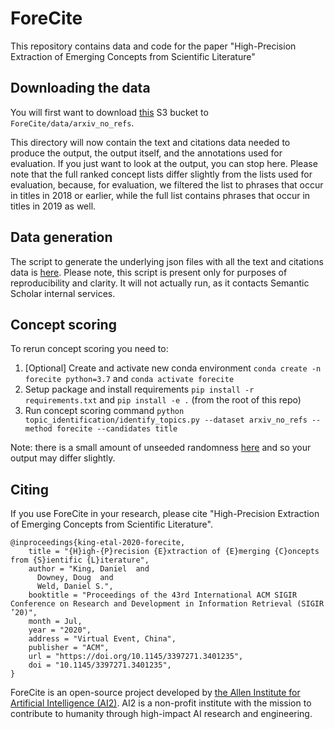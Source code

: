 # ForeCite
This repository contains data and code for the paper "High-Precision Extraction of Emerging Concepts from Scientific Literature"

## Downloading the data
You will first want to download [this](https://s3.console.aws.amazon.com/s3/buckets/ai2-s2-forecite/?region=us-west-2) S3 bucket to `ForeCite/data/arxiv_no_refs`.

This directory will now contain the text and citations data needed to produce the output, the output itself, and the annotations used for evaluation. If you just want to look at the output, you can stop here. Please note that the full ranked concept lists differ slightly from the lists used for evaluation, because, for evaluation, we filtered the list to phrases that occur in titles in 2018 or earlier, while the full list contains phrases that occur in titles in 2019 as well.

## Data generation
The script to generate the underlying json files with all the text and citations data is [here](https://github.com/allenai/ForeCite/tree/master/forecite/topic_identification/generate_dataset.py). Please note, this script is present only for purposes of reproducibility and clarity. It will not actually run, as it contacts Semantic Scholar internal services.

## Concept scoring
To rerun concept scoring you need to:

1. [Optional] Create and activate new conda environment `conda create -n forecite python=3.7` and `conda activate forecite`
2. Setup package and install requirements `pip install -r requirements.txt` and `pip install -e .` (from the root of this repo)
3. Run concept scoring command `python topic_identification/identify_topics.py --dataset arxiv_no_refs --method forecite --candidates title`

Note: there is a small amount of unseeded randomness [here](https://github.com/allenai/ForeCite/tree/master/forecite/topic_identification/identify_topics.py:98) and so your output may differ slightly.

## Citing

If you use ForeCite in your research, please cite "High-Precision Extraction of Emerging Concepts from Scientific Literature".
```
@inproceedings{king-etal-2020-forecite,
    title = "{H}igh-{P}recision {E}xtraction of {E}merging {C}oncepts from {S}ientific {L}iterature",
    author = "King, Daniel  and
      Downey, Doug  and
      Weld, Daniel S.",
    booktitle = "Proceedings of the 43rd International ACM SIGIR Conference on Research and Development in Information Retrieval (SIGIR ’20)",
    month = Jul,
    year = "2020",
    address = "Virtual Event, China",
    publisher = "ACM",
    url = "https://doi.org/10.1145/3397271.3401235",
    doi = "10.1145/3397271.3401235",
}
```

ForeCite is an open-source project developed by [the Allen Institute for Artificial Intelligence (AI2)](http://www.allenai.org).
AI2 is a non-profit institute with the mission to contribute to humanity through high-impact AI research and engineering.
